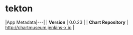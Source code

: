 # tekton

|App Metadata|---|
| **Version** | 0.0.23 |
| **Chart Repository** | http://chartmuseum.jenkins-x.io |
